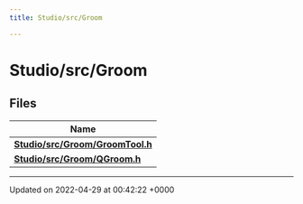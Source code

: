 ```yaml
---
title: Studio/src/Groom

---
```


# Studio/src/Groom



## Files

| Name           |
| -------------- |
| **[Studio/src/Groom/GroomTool.h](../Files/GroomTool_8h.md#file-groomtool.h)**  |
| **[Studio/src/Groom/QGroom.h](../Files/QGroom_8h.md#file-qgroom.h)**  |






-------------------------------

Updated on 2022-04-29 at 00:42:22 +0000
